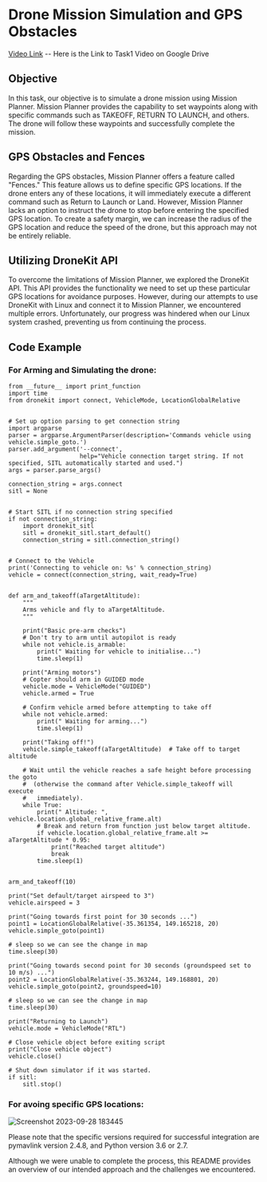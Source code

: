 # Drone Mission Simulation and GPS Obstacles
[Video Link](https://drive.google.com/file/d/1moXG_2tSXZLbZNRTZD53cwrM68VSTf4P/view?usp=sharing) -- Here is the Link to Task1 Video on Google Drive

## Objective
In this task, our objective is to simulate a drone mission using Mission Planner. Mission Planner provides the capability to set waypoints along with specific commands such as TAKEOFF, RETURN TO LAUNCH, and others. The drone will follow these waypoints and successfully complete the mission.  

## GPS Obstacles and Fences
Regarding the  GPS obstacles, Mission Planner offers a feature called "Fences." This feature allows us to define specific GPS locations. If the drone enters any of these locations, it will immediately execute a different command such as Return to Launch or Land. However, Mission Planner lacks an option to instruct the drone to stop before entering the specified GPS location. To create a safety margin, we can increase the radius of the GPS location and reduce the speed of the drone, but this approach may not be entirely reliable.

## Utilizing DroneKit API
To overcome the limitations of Mission Planner, we explored the DroneKit API. This API provides the functionality we need to set up these particular GPS locations for avoidance purposes. However, during our attempts to use DroneKit with Linux and connect it to Mission Planner, we encountered multiple errors. Unfortunately, our progress was hindered when our Linux system crashed, preventing us from continuing the process.

## Code Example
### For Arming and Simulating the drone:  

```
from __future__ import print_function
import time
from dronekit import connect, VehicleMode, LocationGlobalRelative


# Set up option parsing to get connection string
import argparse
parser = argparse.ArgumentParser(description='Commands vehicle using vehicle.simple_goto.')
parser.add_argument('--connect',
                    help="Vehicle connection target string. If not specified, SITL automatically started and used.")
args = parser.parse_args()

connection_string = args.connect
sitl = None


# Start SITL if no connection string specified
if not connection_string:
    import dronekit_sitl
    sitl = dronekit_sitl.start_default()
    connection_string = sitl.connection_string()


# Connect to the Vehicle
print('Connecting to vehicle on: %s' % connection_string)
vehicle = connect(connection_string, wait_ready=True)


def arm_and_takeoff(aTargetAltitude):
    """
    Arms vehicle and fly to aTargetAltitude.
    """

    print("Basic pre-arm checks")
    # Don't try to arm until autopilot is ready
    while not vehicle.is_armable:
        print(" Waiting for vehicle to initialise...")
        time.sleep(1)

    print("Arming motors")
    # Copter should arm in GUIDED mode
    vehicle.mode = VehicleMode("GUIDED")
    vehicle.armed = True

    # Confirm vehicle armed before attempting to take off
    while not vehicle.armed:
        print(" Waiting for arming...")
        time.sleep(1)

    print("Taking off!")
    vehicle.simple_takeoff(aTargetAltitude)  # Take off to target altitude

    # Wait until the vehicle reaches a safe height before processing the goto
    #  (otherwise the command after Vehicle.simple_takeoff will execute
    #   immediately).
    while True:
        print(" Altitude: ", vehicle.location.global_relative_frame.alt)
        # Break and return from function just below target altitude.
        if vehicle.location.global_relative_frame.alt >= aTargetAltitude * 0.95:
            print("Reached target altitude")
            break
        time.sleep(1)


arm_and_takeoff(10)

print("Set default/target airspeed to 3")
vehicle.airspeed = 3

print("Going towards first point for 30 seconds ...")
point1 = LocationGlobalRelative(-35.361354, 149.165218, 20)
vehicle.simple_goto(point1)

# sleep so we can see the change in map
time.sleep(30)

print("Going towards second point for 30 seconds (groundspeed set to 10 m/s) ...")
point2 = LocationGlobalRelative(-35.363244, 149.168801, 20)
vehicle.simple_goto(point2, groundspeed=10)

# sleep so we can see the change in map
time.sleep(30)

print("Returning to Launch")
vehicle.mode = VehicleMode("RTL")

# Close vehicle object before exiting script
print("Close vehicle object")
vehicle.close()

# Shut down simulator if it was started.
if sitl:
    sitl.stop()
```
### For avoing specific GPS locations:  

![Screenshot 2023-09-28 183445](https://github.com/AhmedSaleh627/Eagles_MegaProject/assets/88249795/158ccdc2-77d9-4114-b53e-d5bf2844852d)


Please note that the specific versions required for successful integration are pymavlink version 2.4.8, and Python version 3.6 or 2.7.

Although we were unable to complete the process, this README provides an overview of our intended approach and the challenges we encountered.
